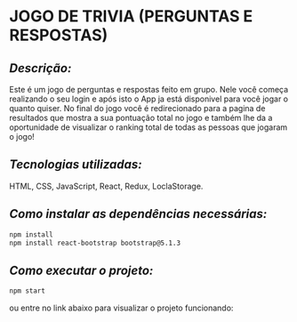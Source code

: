 # JOGO DE TRIVIA (PERGUNTAS E RESPOSTAS)

## _Descrição:_
  Este é um jogo de perguntas e respostas feito em grupo.
  Nele você começa realizando o seu login e após isto o App
  ja está disponivel para você jogar o quanto quiser.
  No final do jogo você é redirecionado para a pagina de resultados que 
  mostra a sua pontuação total no jogo e também lhe da a oportunidade de 
  visualizar o ranking total de todas as pessoas que jogaram o jogo!

## _Tecnologias utilizadas:_
  HTML, CSS, JavaScript, React, Redux, LoclaStorage.

## _Como instalar as dependências necessárias:_
```sh
npm install
npm install react-bootstrap bootstrap@5.1.3
```

## _Como executar o projeto:_
```sh
npm start
```
ou entre no link abaixo para visualizar o projeto funcionando:
